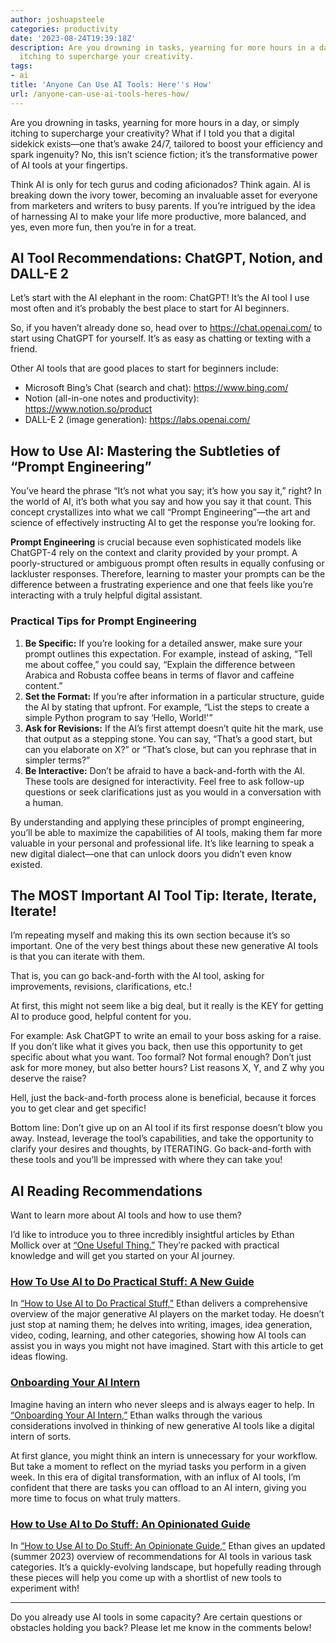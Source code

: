 ```yaml
---
author: joshuapsteele
categories: productivity
date: '2023-08-24T19:39:18Z'
description: Are you drowning in tasks, yearning for more hours in a day, or simply
  itching to supercharge your creativity.
tags:
- ai
title: 'Anyone Can Use AI Tools: Here''s How'
url: /anyone-can-use-ai-tools-heres-how/
---
```


Are you drowning in tasks, yearning for more hours in a day, or simply itching to supercharge your creativity? What if I told you that a digital sidekick exists—one that’s awake 24/7, tailored to boost your efficiency and spark ingenuity? No, this isn’t science fiction; it’s the transformative power of AI tools at your fingertips.

Think AI is only for tech gurus and coding aficionados? Think again. AI is breaking down the ivory tower, becoming an invaluable asset for everyone from marketers and writers to busy parents. If you’re intrigued by the idea of harnessing AI to make your life more productive, more balanced, and yes, even more fun, then you’re in for a treat.

## AI Tool Recommendations: ChatGPT, Notion, and DALL-E 2

Let’s start with the AI elephant in the room: ChatGPT! It’s the AI tool I use most often and it’s probably the best place to start for AI beginners.

So, if you haven’t already done so, head over to <https://chat.openai.com/> to start using ChatGPT for yourself. It’s as easy as chatting or texting with a friend.

Other AI tools that are good places to start for beginners include:

- Microsoft Bing’s Chat (search and chat): <https://www.bing.com/>
- Notion (all-in-one notes and productivity): <https://www.notion.so/product>
- DALL-E 2 (image generation): <https://labs.openai.com/>

## How to Use AI: Mastering the Subtleties of “Prompt Engineering”

You’ve heard the phrase “It’s not what you say; it’s how you say it,” right? In the world of AI, it’s both what you say and how you say it that count. This concept crystallizes into what we call “Prompt Engineering”—the art and science of effectively instructing AI to get the response you’re looking for.

**Prompt Engineering** is crucial because even sophisticated models like ChatGPT-4 rely on the context and clarity provided by your prompt. A poorly-structured or ambiguous prompt often results in equally confusing or lackluster responses. Therefore, learning to master your prompts can be the difference between a frustrating experience and one that feels like you’re interacting with a truly helpful digital assistant.

### Practical Tips for Prompt Engineering

1. **Be Specific:** If you’re looking for a detailed answer, make sure your prompt outlines this expectation. For example, instead of asking, “Tell me about coffee,” you could say, “Explain the difference between Arabica and Robusta coffee beans in terms of flavor and caffeine content.”
2. **Set the Format:** If you’re after information in a particular structure, guide the AI by stating that upfront. For example, “List the steps to create a simple Python program to say ‘Hello, World!'”
3. **Ask for Revisions:** If the AI’s first attempt doesn’t quite hit the mark, use that output as a stepping stone. You can say, “That’s a good start, but can you elaborate on X?” or “That’s close, but can you rephrase that in simpler terms?”
4. **Be Interactive:** Don’t be afraid to have a back-and-forth with the AI. These tools are designed for interactivity. Feel free to ask follow-up questions or seek clarifications just as you would in a conversation with a human.

By understanding and applying these principles of prompt engineering, you’ll be able to maximize the capabilities of AI tools, making them far more valuable in your personal and professional life. It’s like learning to speak a new digital dialect—one that can unlock doors you didn’t even know existed.

## The MOST Important AI Tool Tip: Iterate, Iterate, Iterate!

I’m repeating myself and making this its own section because it’s so important. One of the very best things about these new generative AI tools is that you can iterate with them.

That is, you can go back-and-forth with the AI tool, asking for improvements, revisions, clarifications, etc.!

At first, this might not seem like a big deal, but it really is the KEY for getting AI to produce good, helpful content for you.

For example: Ask ChatGPT to write an email to your boss asking for a raise. If you don’t like what it gives you back, then use this opportunity to get specific about what you want. Too formal? Not formal enough? Don’t just ask for more money, but also better hours? List reasons X, Y, and Z why you deserve the raise?

Hell, just the back-and-forth process alone is beneficial, because it forces you to get clear and get specific!

Bottom line: Don’t give up on an AI tool if its first response doesn’t blow you away. Instead, leverage the tool’s capabilities, and take the opportunity to clarify your desires and thoughts, by ITERATING. Go back-and-forth with these tools and you’ll be impressed with where they can take you!

## AI Reading Recommendations

Want to learn more about AI tools and how to use them?

I’d like to introduce you to three incredibly insightful articles by Ethan Mollick over at [“One Useful Thing.”](https://www.oneusefulthing.org/) They’re packed with practical knowledge and will get you started on your AI journey.

### [How To Use AI to Do Practical Stuff: A New Guide](https://www.oneusefulthing.org/p/how-to-use-ai-to-do-practical-stuff)

In [“How to Use AI to Do Practical Stuff,”](https://www.oneusefulthing.org/p/how-to-use-ai-to-do-practical-stuff) Ethan delivers a comprehensive overview of the major generative AI players on the market today. He doesn’t just stop at naming them; he delves into writing, images, idea generation, video, coding, learning, and other categories, showing how AI tools can assist you in ways you might not have imagined. Start with this article to get ideas flowing.

### [Onboarding Your AI Intern](https://www.oneusefulthing.org/p/on-boarding-your-ai-intern)

Imagine having an intern who never sleeps and is always eager to help. In [“Onboarding Your AI Intern,”](https://www.oneusefulthing.org/p/on-boarding-your-ai-intern) Ethan walks through the various considerations involved in thinking of new generative AI tools like a digital intern of sorts.

At first glance, you might think an intern is unnecessary for your workflow. But take a moment to reflect on the myriad tasks you perform in a given week. In this era of digital transformation, with an influx of AI tools, I’m confident that there are tasks you can offload to an AI intern, giving you more time to focus on what truly matters.

### [How to Use AI to Do Stuff: An Opinionated Guide](https://www.oneusefulthing.org/p/how-to-use-ai-to-do-stuff-an-opinionated)

In [“How to Use AI to Do Stuff: An Opinionate Guide,”](https://www.oneusefulthing.org/p/how-to-use-ai-to-do-stuff-an-opinionated) Ethan gives an updated (summer 2023) overview of recommendations for AI tools in various task categories. It’s a quickly-evolving landscape, but hopefully reading through these pieces will help you come up with a shortlist of new tools to experiment with!

---

Do you already use AI tools in some capacity? Are certain questions or obstacles holding you back? Please let me know in the comments below!